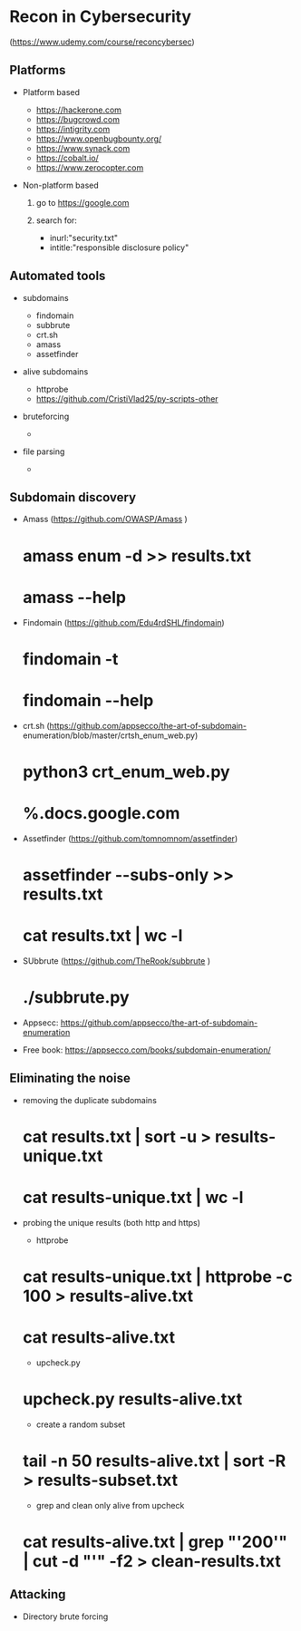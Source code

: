 # Recon in Cybersecurity
(https://www.udemy.com/course/reconcybersec)

## Platforms

+ Platform based

	+ https://hackerone.com
	+ https://bugcrowd.com
	+ https://intigrity.com
	+ https://www.openbugbounty.org/
	+ https://www.synack.com
	+ https://cobalt.io/
	+ https://www.zerocopter.com

+ Non-platform based

	1. go to https://google.com
	2. search for:

		- inurl:"security.txt"
		- intitle:"responsible disclosure policy"


## Automated tools

+ subdomains

	- findomain
	- subbrute
	- crt.sh
	- amass
	- assetfinder

+ alive subdomains

	- httprobe
	- https://github.com/CristiVlad25/py-scripts-other

+ bruteforcing

	- 

+ file parsing

	-  


## Subdomain discovery

+ Amass (https://github.com/OWASP/Amass )

	# amass enum -d <domain> >> results.txt

	# amass --help

+ Findomain (https://github.com/Edu4rdSHL/findomain)

	# findomain -t <domain>

	# findomain --help

+ crt.sh (https://github.com/appsecco/the-art-of-subdomain-
enumeration/blob/master/crtsh_enum_web.py)

	# python3 crt_enum_web.py <domain>

	# %.docs.google.com

+ Assetfinder (https://github.com/tomnomnom/assetfinder)

	# assetfinder --subs-only <domain> >> results.txt

	# cat results.txt | wc -l

+ SUbbrute (https://github.com/TheRook/subbrute )

	# ./subbrute.py <domain>

- Appsecc: https://github.com/appsecco/the-art-of-subdomain-enumeration

- Free book: https://appsecco.com/books/subdomain-enumeration/


## Eliminating the noise

+ removing the duplicate subdomains

	# cat results.txt | sort -u > results-unique.txt

	# cat results-unique.txt | wc -l

+ probing the unique results (both http and https)

	- httprobe

	# cat results-unique.txt | httprobe -c 100 > results-alive.txt

	# cat results-alive.txt

	- upcheck.py

	# upcheck.py results-alive.txt

	- create a random subset

	# tail -n 50 results-alive.txt | sort -R > results-subset.txt

	- grep and clean only alive from upcheck

	# cat results-alive.txt | grep "'200'" | cut -d "'" -f2 > clean-results.txt


## Attacking

+ Directory brute forcing

